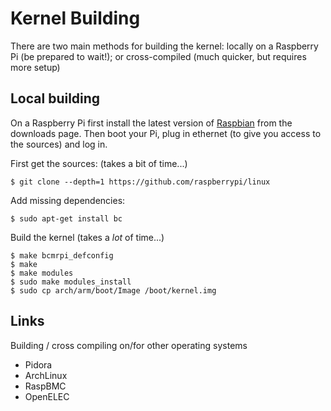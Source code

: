 # Kernel Building

There are two main methods for building the kernel: locally on a Raspberry Pi (be prepared to wait!); or cross-compiled (much quicker, but requires more setup)

## Local building

On a Raspberry Pi first install the latest version of [Raspbian](http://www.raspberrypi.org/downloads) from the downloads page. Then boot your Pi, plug in ethernet (to give you access to the sources) and log in.

First get the sources: (takes a bit of time...)

```
$ git clone --depth=1 https://github.com/raspberrypi/linux
```

Add missing dependencies:

```
$ sudo apt-get install bc
```

Build the kernel (takes a _lot_ of time...)

```
$ make bcmrpi_defconfig
$ make
$ make modules
$ sudo make modules_install
$ sudo cp arch/arm/boot/Image /boot/kernel.img
```

## Links

Building / cross compiling on/for other operating systems
- Pidora
- ArchLinux
- RaspBMC
- OpenELEC
